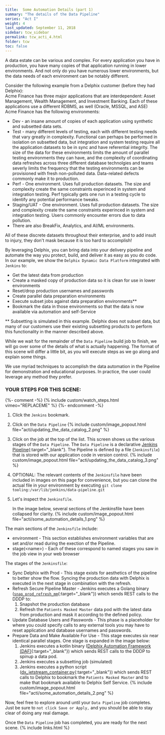 ```yaml
---
title:  Some Automation Details (part 1)
summary: "The details of the Data Pipeline"
series: "Act I"
weight: 4
last_updated: September 11, 2018
sidebar: tcw_sidebar
permalink: tcw_acti_4.html
folder: tcw
toc: false
---
```


A data estate can be various and complex. For every application you have in production, you have many copies of that application running in lower environments.
And not only do you have numerous lower environments, but the data needs of each environment can be notably different.

Consider the following example from a Delphix customer (before they had Delphix):  
Acme Finance has three major applications that are interdependent: Asset Management, Wealth Management, and Investment Banking. Each of these applications use a different RDBMS, as well (Oracle, MSSQL, and ASE)
Acme Finance has the following environments:
* Dev - an insane amount of copies of each application using synthetic and subsetted data sets.
* Test - many different levels of testing, each with different testing needs that vary greatly in complexity. Functional can perhaps be performed in isolation on subsetted data,
but integration and system testing require all the application datasets to be in sync and have referential integrity.
The size of the data for these environments limits the amount of parallel testing environments they can have, 
and the complexity of coordinating data refreshes across three different database technolgies and teams severly limits
the frequency that the testing environments can be provisioned with fresh non-polluted data. Data-related defects commonly make it to production.
* Perf - One environment. Uses full production datasets. The size and complexity create the same
constraints experinced in system and integration testing. Perf typically gets one run in a testing cycle to identify any potential performance tweaks.
* Staging/UAT - One environment. Uses full production datasets. The size and complexity create the same
constraints experinced in system and integration testing. Users commonly encounter errors due to data pollution.
* There are also BreakFix, Analytics, and AI/ML environments.

All of these discrete datasets throughout their enterprise, and to add insult to injury, they don't mask because it is too hard to accomplish!

By leveraging Delphix, you can bring data into your delivery pipeline and automate the way you protect, build, and deliver it as easy as you do code. 
In our example, we show the `Delphix Dynamic Data Platform` integrated with `Jenkins` to:

* Get the latest data from production
* Create a masked copy of production data so it is clean for use in lower environments
* Reset/drop production usernames and passwords
* Create parallel data preparation environments
* Execute subset jobs against data preparation environments**
* Bookmark the data in those environments so that the data is now available via automation and self-Service

** Subsetting is simulated in this example. Delphix does not subset data,
but many of our customers use their existing subsetting products to perform this functionality in the manner described above.

While we wait for the remainder of the `Data Pipeline` build job to finish, we will go over some of the details of what is actually happening.
The format of this scene will differ a little bit, as you will execute steps as we go along and explain some things.

We use myriad techniques to accomplish the data automation in the Pipeline for demonstration and educational purposes.
In practice, the user could leverage any method they prefer. 

### YOUR STEPS FOR THIS SCENE:
{%- comment -%} {% include custom/watch_steps.html vimeo="REPLACEME" %} {%- endcomment -%}
1. Click the `Jenkins` bookmark. 
2. Click on the `Data Pipeline`
   {% include custom/image_popout.html file="acti/updating_the_data_catalog_2.png" %}
3. Click on the job at the top of the list.
This screen shows us the various stages of the `Data Pipeline`.
The `Data Pipeline` is a declarative [Jenkins Pipeline](https://jenkins.io/doc/book/pipeline/){:target="_blank"}.
The Pipeline is defined by a file (`Jenkinsfile`) that is stored with our application code in version control.
   {% include custom/image_popout.html file="acti/updating_the_data_catalog_3.png" %}
4. OPTIONAL: The relevant contents of the `Jenkinsfile` have been included in images on this page for convenience,
but you can clone the actual file in your environment by executing `git clone tooling:/var/lib/jenkins/data-pipeline.git`
5. Let's inspect the `Jenkinsfile`.  
   
   In the image below, several sections of the Jenkinsfile have been collapsed for clarity.
   {% include custom/image_popout.html file="acti/some_automation_details_1.png" %}

The main sections of the `Jenkinsfile` include:

* environment - This section establishes environment variables that are set and/or read during the exection of the Pipeline.
* stage(&lt;name&gt;) - Each of these correspond to named stages you saw in the job view in your web browser 

The stages of the `Jenkinsfile`:
* Sync Delphix with Prod - This stage exists for aesthetics of the pipeline to better show the flow.
Syncing the production data with Delphix is executed in the next stage in combination with the refresh.
* Refresh Secure Pipeline Master - Jenkins executes a Golang binary ([`snap_prod_refresh_mm`](https://github.com/CloudSurgeon/snap_prod_refresh_mm){:target="_blank"}) which sends REST calls to the DDDP to:
   1. Snapshot the production database
   2. Refresh the `Patients Masked Master` data pod with the latest data from production and mask it according to the defined policy.
* Update Database Users and Passwords - This phase is a placeholder for where you could specify calls to 
any external tools you may have to reset application and database usernames and passwords.
* Prepare Data and Make Available For Use - This stage executes six near identical parallel stages.
One stage is expanded in the image below:
   1. Jenkins executes a kotlin binary ([Delphix Automation Framework (DAF)](https://github.com/delphix/automation-framework){:target="_blank"}) which sends REST calls to the DDDP to spinup a data pod.
   2. Jenkins executes a subsetting job (simulated)
   3. Jenkins executes a python script ([dx_jetstream_container.py](https://github.com/delphix/delphixpy-examples/blob/master/dx_jetstream_container.py){:target="_blank"}) which sends REST calls to Delphix to bookmark the `Patients Masked Master` and to make that bookmark available to Delphix Self Service.
  {% include custom/image_popout.html file="acti/some_automation_details_2.png" %}

Now, feel free to explore around until your `Data Pipeline` job completes.
Just be sure to `not click Save or Apply,` and you should be able to stay clear of doing any real damage.

Once the `Data Pipeline` job has completed, you are ready for the next scene.
{% include links.html %}
